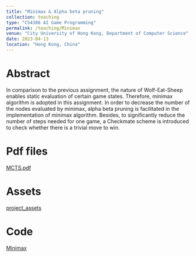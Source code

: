 ```yaml
---
title: "Minimax & Alpha beta pruning"
collection: teaching
type: "CS4386 AI Game Programming"
permalink: /teaching/Minimax
venue: "City University of Hong Kong, Department of Computer Science"
date: 2023-04-13
location: "Hong Kong, China"
---
```


Abstract
======
In comparison to the previous assignment, the nature of Wolf-Eat-Sheep enables static evaluation of certain game states. Therefore, minimax algorithm is adopted in this assignment. 
In order to decrease the number of the nodes evaluated by minimax, alpha beta pruning is facilitated in the implementation of minimax algorithm. 
Besides, to significantly reduce the number of steps needed for one game, a Checkmate scheme is introduced to check whether there is a trivial move to win.

Pdf files
======
[MCTS.pdf](http://AharenDaisuki.github.io/files/Minimax.pdf)

Assets
======
[project_assets]()

Code
======
[Minimax](https://github.com/AharenDaisuki/Minimax)
